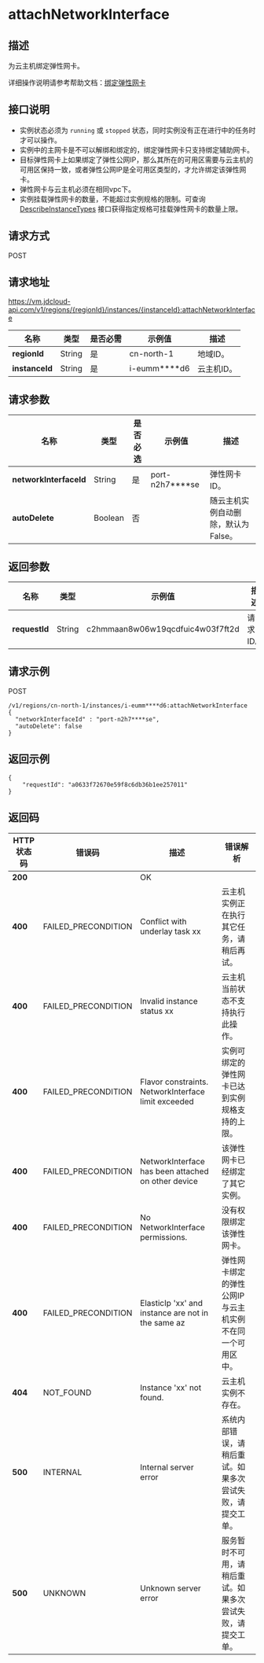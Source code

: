 # attachNetworkInterface


## 描述

为云主机绑定弹性网卡。

详细操作说明请参考帮助文档：[绑定弹性网卡](https://docs.jdcloud.com/cn/virtual-machines/attach-eni)

## 接口说明
- 实例状态必须为 `running` 或 `stopped` 状态，同时实例没有正在进行中的任务时才可以操作。
- 实例中的主网卡是不可以解绑和绑定的，绑定弹性网卡只支持绑定辅助网卡。
- 目标弹性网卡上如果绑定了弹性公网IP，那么其所在的可用区需要与云主机的可用区保持一致，或者弹性公网IP是全可用区类型的，才允许绑定该弹性网卡。
- 弹性网卡与云主机必须在相同vpc下。
- 实例挂载弹性网卡的数量，不能超过实例规格的限制。可查询 [DescribeInstanceTypes](https://docs.jdcloud.com/virtual-machines/api/describeinstancetypes) 接口获得指定规格可挂载弹性网卡的数量上限。


## 请求方式
POST

## 请求地址
https://vm.jdcloud-api.com/v1/regions/{regionId}/instances/{instanceId}:attachNetworkInterface

|名称|类型|是否必需|示例值|描述|
|---|---|---|---|---|
|**regionId**|String|是|cn-north-1|地域ID。|
|**instanceId**|String|是|i-eumm****d6|云主机ID。|

## 请求参数
|名称|类型|是否必选|示例值|描述|
|---|---|---|---|---|
|**networkInterfaceId**|String|是|port-n2h7****se|弹性网卡ID。|
|**autoDelete**|Boolean|否| |随云主机实例自动删除，默认为False。|


## 返回参数
|名称|类型|示例值|描述|
|---|---|---|---|
|**requestId**|String|c2hmmaan8w06w19qcdfuic4w03f7ft2d|请求ID。|



## 请求示例
POST

```
/v1/regions/cn-north-1/instances/i-eumm****d6:attachNetworkInterface
{
  "networkInterfaceId" : "port-n2h7****se",
  "autoDelete": false
}
```



## 返回示例
```
{
    "requestId": "a0633f72670e59f8c6db36b1ee257011"
}
```

## 返回码
|HTTP状态码|错误码|描述|错误解析|
|---|---|---|---|
|**200**||OK||
|**400**|FAILED_PRECONDITION|Conflict with underlay task xx|云主机实例正在执行其它任务，请稍后再试。|
|**400**|FAILED_PRECONDITION|Invalid instance status xx|云主机当前状态不支持执行此操作。|
|**400**|FAILED_PRECONDITION|Flavor constraints. NetworkInterface limit exceeded|实例可绑定的弹性网卡已达到实例规格支持的上限。|
|**400**|FAILED_PRECONDITION|NetworkInterface has been attached on other device|该弹性网卡已经绑定了其它实例。|
|**400**|FAILED_PRECONDITION|No NetworkInterface permissions.|没有权限绑定该弹性网卡。|
|**400**|FAILED_PRECONDITION|ElasticIp 'xx' and instance are not in the same az|弹性网卡绑定的弹性公网IP与云主机实例不在同一个可用区中。|
|**404**|NOT_FOUND|Instance 'xx' not found.|云主机实例不存在。|
|**500**|INTERNAL|Internal server error|系统内部错误，请稍后重试。如果多次尝试失败，请提交工单。|
|**500**|UNKNOWN|Unknown server error|服务暂时不可用，请稍后重试。如果多次尝试失败，请提交工单。|
